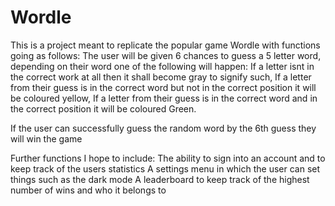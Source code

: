 # Wordle
This is a project meant to replicate the popular game Wordle with functions going as follows:
The user will be given 6 chances to guess a 5 letter word, depending on their word one of the following will happen:
If a letter isnt in the correct work at all then it shall become gray to signify such,
If a letter from their guess is in the correct word but not in the correct position it will be coloured yellow,
If a letter from their guess is in the correct word and in the correct position it will be coloured Green.

If the user can successfully guess the random word by the 6th guess they will win the game

Further functions I hope to include:
The ability to sign into an account and to keep track of the users statistics
A settings menu in which the user can set things such as the dark mode
A leaderboard to keep track of the highest number of wins and who it belongs to
